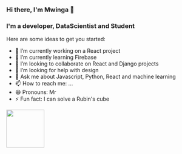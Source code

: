 ### Hi there, I'm Mwinga 👋

### I'm a developer, DataScientist and Student

Here are some ideas to get you started:

- 🔭 I’m currently working on a React project
- 🌱 I’m currently learning Firebase
- 👯 I’m looking to collaborate on React and Django projects
- 🤔 I’m looking for help with design
- 💬 Ask me about Javascript, Python, React and machine learning
- 📫 How to reach me: ...
- 😄 Pronouns: Mr
- ⚡ Fun fact: I can solve a Rubin's cube

<a href="URL_REDIRECT" target="blank"><img align="center" src="URL_TO_YOUR_IMAGE" height="100" /></a>
